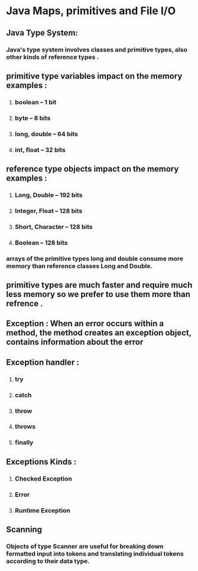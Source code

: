 # Java Maps, primitives and File I/O

## Java Type System:

### Java's type system involves classes and primitive types, also other kinds of reference types .

## primitive type variables impact on the memory examples :

1. ### boolean – 1 bit
2. ### byte – 8 bits
3. ### long, double – 64 bits
4. ### int, float – 32 bits

## reference type objects impact on the memory examples :

1. ### Long, Double – 192 bits
2. ### Integer, Float – 128 bits
3. ### Short, Character – 128 bits
4. ### Boolean – 128 bits

### arrays of the primitive types long and double consume more memory than reference classes Long and Double.

## primitive types are much faster and require much less memory so we prefer to use them more than refrence .

## Exception : When an error occurs within a method, the method creates an exception object, contains information about the error

## Exception handler :

1. ### try
2. ### catch
3. ### throw
4. ### throws
5. ### finally

## Exceptions Kinds :

1. ### Checked Exception
2. ### Error
3. ### Runtime Exception

## Scanning

### Objects of type Scanner are useful for breaking down formatted input into tokens and translating individual tokens according to their data type.

